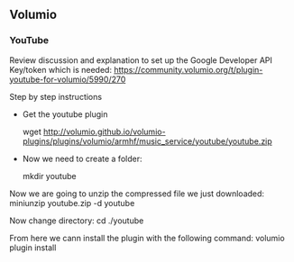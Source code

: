 ## Volumio

### YouTube

Review discussion and explanation to set up the Google Developer API Key/token which is needed:
https://community.volumio.org/t/plugin-youtube-for-volumio/5990/270

Step by step instructions

- Get the youtube plugin
    
    wget http://volumio.github.io/volumio-plugins/plugins/volumio/armhf/music_service/youtube/youtube.zip

- Now we need to create a folder:
    
    mkdir youtube

Now we are going to unzip the compressed file we just downloaded:
miniunzip youtube.zip -d youtube

Now change directory:
cd ./youtube

From here we cann install the plugin with the following command:
volumio plugin install
```